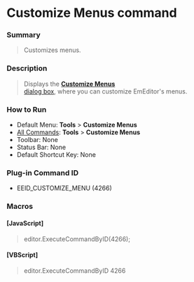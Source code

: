 # Customize Menus command

### Summary

> Customizes menus.

### Description

> Displays the [**Customize Menus** \
> dialog box](../../dlg/menus/index), where you can customize EmEditor's menus.

### How to Run

- Default Menu: **Tools** \> **Customize Menus**
- [All Commands](all_commands): **Tools** >
**Customize Menus**
- Toolbar: None
- Status Bar: None
- Default Shortcut Key: None

### Plug-in Command ID

- EEID\_CUSTOMIZE\_MENU (4266)

### Macros

#### \[JavaScript\]

> editor.ExecuteCommandByID(4266);

#### \[VBScript\]

> editor.ExecuteCommandByID 4266